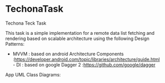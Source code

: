 # TechonaTask
Techona Teck Task

This task is a simple implementation for a remote data list fetching and rendering based on scalable architecture using the following
Design Patterns:<br/>
- MVVM : based on android Architecture Components :https://developer.android.com/topic/libraries/architecture/guide.html
<br/>- DI : based on google Dagger 2 :https://github.com/google/dagger <br>


App UML Class Diagrams:<br/>

 
